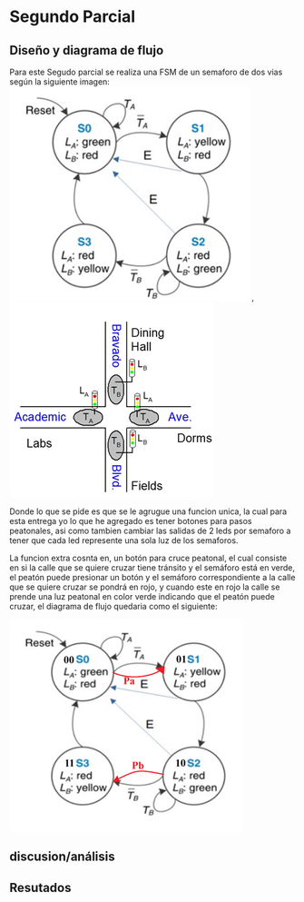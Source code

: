 # Segundo Parcial

## Diseño y diagrama de flujo
Para este Segudo parcial se realiza una FSM de un semaforo de dos vias según la siguiente imagen: 
![alt text](image-2.png) , ![alt text](image-1.png)

Donde lo que se pide es que se le agrugue una funcion unica, la cual para esta entrega yo lo que he agregado es tener botones para pasos peatonales, asi como tambien cambiar las salidas de 2 leds por semaforo a tener que cada led represente una sola luz de los semaforos.

La funcion extra cosnta en, un botón para cruce peatonal, el cual consiste en si la calle que se quiere cruzar tiene tránsito y el semáforo está en verde, el peatón puede presionar un botón y el semáforo correspondiente a la calle que se quiere cruzar se pondrá en rojo, y cuando este en rojo la calle se prende una luz peatonal en color verde indicando que el peatón puede cruzar, el diagrama de flujo quedaria como el siguiente: 

![alt text](image-3.png)

## discusion/análisis 

## Resutados



